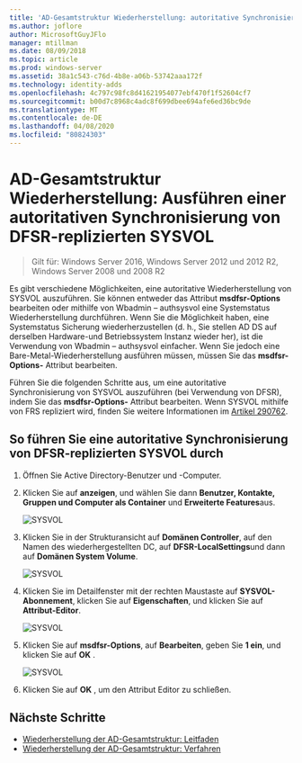 ```yaml
---
title: 'AD-Gesamtstruktur Wiederherstellung: autoritative Synchronisierung von SYSVOL'
ms.author: joflore
author: MicrosoftGuyJFlo
manager: mtillman
ms.date: 08/09/2018
ms.topic: article
ms.prod: windows-server
ms.assetid: 38a1c543-c76d-4b8e-a06b-53742aaa172f
ms.technology: identity-adds
ms.openlocfilehash: 4c797c98fc8d41621954077ebf470f1f52604cf7
ms.sourcegitcommit: b00d7c8968c4adc8f699dbee694afe6ed36bc9de
ms.translationtype: MT
ms.contentlocale: de-DE
ms.lasthandoff: 04/08/2020
ms.locfileid: "80824303"
---
```

# <a name="ad-forest-recovery---performing-an-authoritative-synchronization-of-dfsr-replicated-sysvol"></a>AD-Gesamtstruktur Wiederherstellung: Ausführen einer autoritativen Synchronisierung von DFSR-replizierten SYSVOL  

>Gilt für: Windows Server 2016, Windows Server 2012 und 2012 R2, Windows Server 2008 und 2008 R2

Es gibt verschiedene Möglichkeiten, eine autoritative Wiederherstellung von SYSVOL auszuführen. Sie können entweder das Attribut **msdfsr-Options** bearbeiten oder mithilfe von Wbadmin – authsysvol eine Systemstatus Wiederherstellung durchführen. Wenn Sie die Möglichkeit haben, eine Systemstatus Sicherung wiederherzustellen (d. h., Sie stellen AD DS auf derselben Hardware-und Betriebssystem Instanz wieder her), ist die Verwendung von Wbadmin – authsysvol einfacher. Wenn Sie jedoch eine Bare-Metal-Wiederherstellung ausführen müssen, müssen Sie das **msdfsr-Options-** Attribut bearbeiten.  

Führen Sie die folgenden Schritte aus, um eine autoritative Synchronisierung von SYSVOL auszuführen (bei Verwendung von DFSR), indem Sie das **msdfsr-Options-** Attribut bearbeiten. Wenn SYSVOL mithilfe von FRS repliziert wird, finden Sie weitere Informationen im [Artikel 290762](https://go.microsoft.com/fwlink/?LinkId=148443).  

## <a name="to-perform-an-authoritative-synchronization-of-dfsr-replicated-sysvol"></a>So führen Sie eine autoritative Synchronisierung von DFSR-replizierten SYSVOL durch  

1. Öffnen Sie Active Directory-Benutzer und -Computer.  
2. Klicken Sie auf **anzeigen**, und wählen Sie dann **Benutzer, Kontakte, Gruppen und Computer als Container** und **Erweiterte Features**aus. 

   ![SYSVOL](media/AD-Forest-Recovery-Authoritative-Recovery-SYSVOL/sysvol1.png) 

3. Klicken Sie in der Strukturansicht auf **Domänen Controller**, auf den Namen des wiederhergestellten DC, auf **DFSR-LocalSettings**und dann auf **Domänen System Volume**. 

   ![SYSVOL](media/AD-Forest-Recovery-Authoritative-Recovery-SYSVOL/sysvol2.png)  

4. Klicken Sie im Detailfenster mit der rechten Maustaste auf **SYSVOL-Abonnement**, klicken Sie auf **Eigenschaften**, und klicken Sie auf **Attribut-Editor**.  

   ![SYSVOL](media/AD-Forest-Recovery-Authoritative-Recovery-SYSVOL/sysvol3.png) 

5. Klicken Sie auf **msdfsr-Options**, auf **Bearbeiten**, geben Sie **1 ein**, und klicken Sie auf **OK** .  

   ![SYSVOL](media/AD-Forest-Recovery-Authoritative-Recovery-SYSVOL/sysvol4.png) 

6. Klicken Sie auf **OK** , um den Attribut Editor zu schließen.  
  
## <a name="next-steps"></a>Nächste Schritte

- [Wiederherstellung der AD-Gesamtstruktur: Leitfaden](AD-Forest-Recovery-Guide.md)
- [Wiederherstellung der AD-Gesamtstruktur: Verfahren](AD-Forest-Recovery-Procedures.md)
